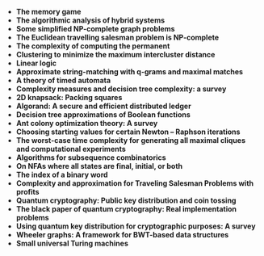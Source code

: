 

<ul>
  
 <li><b><a target="_blank" href="https://github.com/manjunath5496/Most-Popular-Theoretical-Computer-Science-Articles/blob/master/tcs(1).pdf" style="text-decoration:none;">The memory game</a></b></li>
  
<li><b><a target="_blank" href="https://github.com/manjunath5496/Most-Popular-Theoretical-Computer-Science-Articles/blob/master/tcs(2).pdf" style="text-decoration:none;">The algorithmic analysis of hybrid systems</a></b></li>

<li><b><a target="_blank" href="https://github.com/manjunath5496/Most-Popular-Theoretical-Computer-Science-Articles/blob/master/tcs(3).pdf" style="text-decoration:none;">Some simplified NP-complete graph problems </a></b></li>                         
  <li><b><a target="_blank" href="https://github.com/manjunath5496/Most-Popular-Theoretical-Computer-Science-Articles/blob/master/tcs(4).pdf" style="text-decoration:none;">The Euclidean travelling salesman problem is NP-complete</a></b></li>
  
 <li><b><a target="_blank" href="https://github.com/manjunath5496/Most-Popular-Theoretical-Computer-Science-Articles/blob/master/tcs(5).pdf" style="text-decoration:none;">The complexity of computing the permanent </a></b></li>  
 
   <li><b><a target="_blank" href="https://github.com/manjunath5496/Most-Popular-Theoretical-Computer-Science-Articles/blob/master/tcs(6).pdf" style="text-decoration:none;">Clustering to minimize the maximum intercluster distance </a></b></li>  
                                             

 <li><b><a target="_blank" href="https://github.com/manjunath5496/Most-Popular-Theoretical-Computer-Science-Articles/blob/master/tcs(7).pdf" style="text-decoration:none;">Linear logic </a></b></li>

  
<li><b><a target="_blank" href="https://github.com/manjunath5496/Most-Popular-Theoretical-Computer-Science-Articles/blob/master/tcs(8).pdf" style="text-decoration:none;">Approximate string-matching with q-grams and maximal matches</a></b></li>
<li><b><a target="_blank" href="https://github.com/manjunath5496/Most-Popular-Theoretical-Computer-Science-Articles/blob/master/tcs(9).pdf" style="text-decoration:none;">A theory of timed automata</a></b></li>

  <li><b><a target="_blank" href="https://github.com/manjunath5496/Most-Popular-Theoretical-Computer-Science-Articles/blob/master/tcs(10).pdf" style="text-decoration:none;">Complexity measures and decision tree complexity: a survey</a></b></li>  
                                             

 <li><b><a target="_blank" href="https://github.com/manjunath5496/Most-Popular-Theoretical-Computer-Science-Articles/blob/master/tcs(11).pdf" style="text-decoration:none;">2D knapsack: Packing squares</a></b></li>

  
<li><b><a target="_blank" href="https://github.com/manjunath5496/Most-Popular-Theoretical-Computer-Science-Articles/blob/master/tcs(12).pdf" style="text-decoration:none;">Algorand: A secure and efficient distributed ledger</a></b></li>
<li><b><a target="_blank" href="https://github.com/manjunath5496/Most-Popular-Theoretical-Computer-Science-Articles/blob/master/tcs(13).pdf" style="text-decoration:none;">Decision tree approximations of Boolean functions</a></b></li>


  
<li><b><a target="_blank" href="https://github.com/manjunath5496/Most-Popular-Theoretical-Computer-Science-Articles/blob/master/tcs(14).pdf" style="text-decoration:none;">Ant colony optimization theory: A survey</a></b></li>
<li><b><a target="_blank" href="https://github.com/manjunath5496/Most-Popular-Theoretical-Computer-Science-Articles/blob/master/tcs(15).pdf" style="text-decoration:none;">Choosing starting values for certain Newton – Raphson iterations</a></b></li>

<li><b><a target="_blank" href="https://github.com/manjunath5496/Most-Popular-Theoretical-Computer-Science-Articles/blob/master/tcs(16).pdf" style="text-decoration:none;">The worst-case time complexity for generating all maximal cliques
and computational experiments
  
  
  
<li><b><a target="_blank" href="https://github.com/manjunath5496/Most-Popular-Theoretical-Computer-Science-Articles/blob/master/tcs(17).pdf" style="text-decoration:none;">Algorithms for subsequence combinatorics</a></b></li>
<li><b><a target="_blank" href="https://github.com/manjunath5496/Most-Popular-Theoretical-Computer-Science-Articles/blob/master/tcs(18).pdf" style="text-decoration:none;">On NFAs where all states are final, initial, or both</a></b></li>

<li><b><a target="_blank" href="https://github.com/manjunath5496/Most-Popular-Theoretical-Computer-Science-Articles/blob/master/tcs(19).pdf" style="text-decoration:none;">The index of a binary word</a></b></li>

  
<li><b><a target="_blank" href="https://github.com/manjunath5496/Most-Popular-Theoretical-Computer-Science-Articles/blob/master/tcs(20).pdf" style="text-decoration:none;">Complexity and approximation for Traveling Salesman Problems with profits</a></b></li>
<li><b><a target="_blank" href="https://github.com/manjunath5496/Most-Popular-Theoretical-Computer-Science-Articles/blob/master/tcs(21).pdf" style="text-decoration:none;">Quantum cryptography: Public key distribution and coin tossing</a></b></li>

<li><b><a target="_blank" href="https://github.com/manjunath5496/Most-Popular-Theoretical-Computer-Science-Articles/blob/master/tcs(22).pdf" style="text-decoration:none;">The black paper of quantum cryptography: Real implementation problems</a></b></li>

<li><b><a target="_blank" href="https://github.com/manjunath5496/Most-Popular-Theoretical-Computer-Science-Articles/blob/master/tcs(23).pdf" style="text-decoration:none;">Using quantum key distribution for cryptographic purposes: A survey</a></b></li>
<li><b><a target="_blank" href="https://github.com/manjunath5496/Most-Popular-Theoretical-Computer-Science-Articles/blob/master/tcs(24).pdf" style="text-decoration:none;">Wheeler graphs: A framework for BWT-based data structures</a></b></li>

<li><b><a target="_blank" href="https://github.com/manjunath5496/Most-Popular-Theoretical-Computer-Science-Articles/blob/master/tcs(25).pdf" style="text-decoration:none;">Small universal Turing machines</a></b></li>








</ul>


